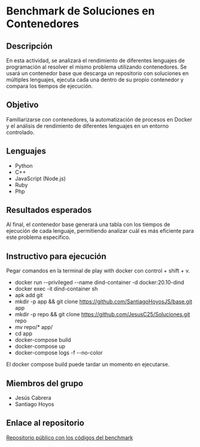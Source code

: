 # Benchmark de Soluciones en Contenedores

## Descripción

En esta actividad, se analizará el rendimiento de diferentes lenguajes de programación al resolver el mismo problema utilizando contenedores. Se usará un contenedor base que descarga un repositorio con soluciones en múltiples lenguajes, ejecuta cada una dentro de su propio contenedor y compara los tiempos de ejecución.

## Objetivo

Familiarizarse con contenedores, la automatización de procesos en Docker y el análisis de rendimiento de diferentes lenguajes en un entorno controlado.


## Lenguajes
- Python
- C++
- JavaScript (Node.js)
- Ruby
- Php

## Resultados esperados
Al final, el contenedor base generará una tabla con los tiempos de ejecución de cada lenguaje, permitiendo analizar cuál es más eficiente para este problema específico.

## Instructivo para ejecución

Pegar comandos en la terminal de play with docker con control + shift + v.

- docker run --privileged --name dind-container -d docker:20.10-dind
- docker exec -it dind-container sh
- apk add git
- mkdir -p app && git clone https://github.com/SantiagoHoyosJS/base.git app
- mkdir -p repo && git clone https://github.com/JesusC25/Soluciones.git repo
- mv repo/* app/
- cd app
- docker-compose build
- docker-compose up 
- docker-compose logs -f --no-color

El docker compose build puede tardar un momento en ejecutarse.

## Miembros del grupo
- Jesús Cabrera
- Santiago Hoyos

## Enlace al repositorio
[Repositorio público con los códigos del benchmark](https://github.com/JesusC25/Soluciones.git)